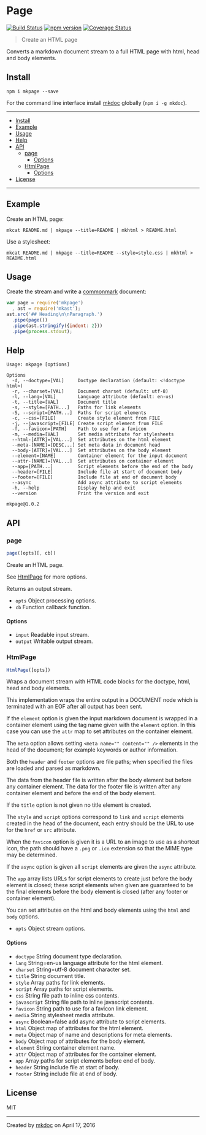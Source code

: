 # Page

[![Build Status](https://travis-ci.org/mkdoc/mkpage.svg?v=3)](https://travis-ci.org/mkdoc/mkpage)
[![npm version](http://img.shields.io/npm/v/mkpage.svg?v=3)](https://npmjs.org/package/mkpage)
[![Coverage Status](https://coveralls.io/repos/mkdoc/mkpage/badge.svg?branch=master&service=github&v=3)](https://coveralls.io/github/mkdoc/mkpage?branch=master)

> Create an HTML page

Converts a markdown document stream to a full HTML page with html, head and body elements.

## Install

```
npm i mkpage --save
```

For the command line interface install [mkdoc][] globally (`npm i -g mkdoc`).

---

- [Install](#install)
- [Example](#example)
- [Usage](#usage)
- [Help](#help)
- [API](#api)
  - [page](#page)
    - [Options](#options)
  - [HtmlPage](#htmlpage)
    - [Options](#options-1)
- [License](#license)

---

## Example

Create an HTML page:

```shell
mkcat README.md | mkpage --title=README | mkhtml > README.html
```

Use a stylesheet:

```shell
mkcat README.md | mkpage --title=README --style=style.css | mkhtml > README.html
```

## Usage

Create the stream and write a [commonmark][] document:

```javascript
var page = require('mkpage')
  , ast = require('mkast');
ast.src('## Heading\n\nParagraph.')
  .pipe(page())
  .pipe(ast.stringify({indent: 2}))
  .pipe(process.stdout);
```

## Help

```
Usage: mkpage [options]

Options
  -d, --doctype=[VAL]     Doctype declaration (default: <!doctype html>)
  -r, --charset=[VAL]     Document charset (default: utf-8)
  -l, --lang=[VAL]        Language attribute (default: en-us)
  -t, --title=[VAL]       Document title
  -s, --style=[PATH...]   Paths for link elements
  -S, --script=[PATH...]  Paths for script elements
  -c, --css=[FILE]        Create style element from FILE
  -j, --javascript=[FILE] Create script element from FILE
  -f, --favicon=[PATH]    Path to use for a favicon
  -m, --media=[VAL]       Set media attribute for stylesheets
  --html-[ATTR]=[VAL...]  Set attributes on the html element
  --meta-[NAME]=[DESC...] Set meta data in document head
  --body-[ATTR]=[VAL...]  Set attributes on the body element
  --element=[NAME]        Container element for the input document
  --attr-[NAME]=[VAL...]  Set attributes on container element
  --app=[PATH...]         Script elements before the end of the body
  --header=[FILE]         Include file at start of document body
  --footer=[FILE]         Include file at end of document body
  --async                 Add async attribute to script elements
  -h, --help              Display help and exit
  --version               Print the version and exit

mkpage@1.0.2
```

## API

### page

```javascript
page([opts][, cb])
```

Create an HTML page.

See [HtmlPage](#htmlpage) for more options.

Returns an output stream.

* `opts` Object processing options.
* `cb` Function callback function.

#### Options

* `input` Readable input stream.
* `output` Writable output stream.

### HtmlPage

```javascript
HtmlPage([opts])
```

Wraps a document stream with HTML code blocks for the doctype, html, head
and body elements.

This implementation wraps the entire output in a DOCUMENT node which is
terminated with an EOF after all output has been sent.

If the `element` option is given the input markdown document is wrapped in
a container element using the tag name given with the `element` option. In
this case you can use the `attr` map to set attributes on the container
element.

The `meta` option allows setting `<meta name="" content="" />` elements in
the head of the document; for example keywords or author information.

Both the `header` and `footer` options are file paths; when specified the
files are loaded and parsed as markdown.

The data from the header file is written after the body element but before
any container element. The data for the footer file is written after any
container element and before the end of the body element.

If the `title` option is not given no title element is created.

The `style` and `script` options correspond to `link` and `script` elements
created in the head of the document, each entry should be the URL to use
for the `href` or `src` attribute.

When the `favicon` option is given it is a URL to an image to use as a
shortcut icon, the path should have a `.png` or `.ico` extension so that
the MIME type may be determined.

If the `async` option is given all `script` elements are given the `async`
attribute.

The `app` array lists URLs for script elements to create just before the
body element is closed; these script elements when given are guaranteed to
be the final elements before the body element is closed (after any footer
or container element).

You can set attributes on the html and body elements using the `html` and
`body` options.

* `opts` Object stream options.

#### Options

* `doctype` String document type declaration.
* `lang` String=en-us language attribute for the html element.
* `charset` String=utf-8 document character set.
* `title` String document title.
* `style` Array paths for link elements.
* `script` Array paths for script elements.
* `css` String file path to inline css contents.
* `javascript` String file path to inline javascript contents.
* `favicon` String path to use for a favicon link element.
* `media` String stylesheet media attribute.
* `async` Boolean=false add async attribute to script elements.
* `html` Object map of attributes for the html element.
* `meta` Object map of name and descriptions for meta elements.
* `body` Object map of attributes for the body element.
* `element` String container element name.
* `attr` Object map of attributes for the container element.
* `app` Array paths for script elements before end of body.
* `header` String include file at start of body.
* `footer` String include file at end of body.

## License

MIT

---

Created by [mkdoc](https://github.com/mkdoc/mkdoc) on April 17, 2016

[mkdoc]: https://github.com/mkdoc/mkdoc
[mkparse]: https://github.com/mkdoc/mkparse
[commonmark]: http://commonmark.org
[jshint]: http://jshint.com
[jscs]: http://jscs.info

